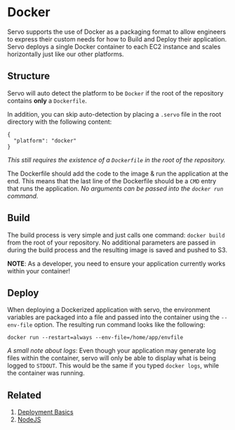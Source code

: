 # Docker
Servo supports the use of Docker as a packaging format to allow engineers to express their custom needs for how to Build and Deploy their application. Servo deploys a single Docker container to each EC2 instance and scales horizontally just like our other platforms.


## Structure
Servo will auto detect the platform to be `Docker` if the root of the repository contains **only** a `Dockerfile`.

In addition, you can skip auto-detection by placing a `.servo` file in the root directory with the following content:
```
{
  "platform": "docker"
}
```
*This still requires the existence of a `Dockerfile` in the root of the repository.*

The Dockerfile should add the code to the image & run the application at the end. This means that the last line of the Dockerfile should be a `CMD` entry that runs the application. *No arguments can be passed into the `docker run` command.*

## Build
The build process is very simple and just calls one command: `docker build` from the root of your repository. No additional parameters are passed in during the build process and the resulting image is saved and pushed to S3.

**NOTE**: As a developer, you need to ensure your application currently works within your container!

## Deploy
When deploying a Dockerized application with servo, the environment variables are packaged into a file and passed into the container using the `--env-file` option.
The resulting run command looks like the following:

`docker run --restart=always --env-file=/home/app/envfile`

*A small note about logs*: Even though your application may generate log files within the container, servo will only be able to display what is being logged to `STDOUT`. This would be the same if you typed `docker logs`, while the container was running.


## Related
1. [Deployment Basics](Deploy.md)
2. [NodeJS](NodeJS.md)
